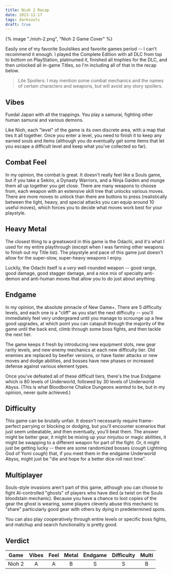 ```yaml
---
title: Nioh 2 Recap
date: 2023-12-17
tags: darksouls
draft: true
---
```


{% image "./nioh-2.png", "Nioh 2 Game Cover" %}

Easily one of my favorite Soulslikes and favorite games period -- I can't recommend it enough. I played the Complete Edition with all DLC from top to bottom on PlayStation, platinumed it, finished all trophies for the DLC, and then unlocked all in-game Titles, so I'm including all of that in the recap below.

> Lite Spoilers: I may mention some combat mechanics and the names of certain characters and weapons, but will avoid any story spoilers.

## Vibes

Fuedal Japan with all the trappings. You play a samurai, fighting other human samurai and various demons.

Like Nioh, each "level" of the game is its own discrete area, with a map that ties it all together. Once you enter a level, you need to finish it to keep any earned souls and items (although you do eventually get some items that let you escape a difficult level and keep what you've collected so far).

## Combat Feel

In my opinion, the combat is great. It doesn't really feel like a Souls game, but if you take a Sekiro, a Dynasty Warriors, and a Ninja Gaiden and munge them all up together you get close. There are many weapons to choose from, each weapon with an extensive skill tree that unlocks various moves. There are more moves to unlock than there are buttons to press (realistically between the light, heavy, and special attacks you can equip around 10 useful moves), which forces you to decide what moves work best for your playstyle.

## Heavy Metal

The closest thing to a greatsword in this game is the Odachi, and it's what I used for my entire playthrough (except when I was farming other weapons to finish out my Title list). The playstyle and pace of this game just doesn't allow for the super-slow, super-heavy weapons I enjoy.

Luckily, the Odachi itself is a _very_ well-rounded weapon -- good range, good damage, good stagger damage, and a nice mix of specialty anti-demon and anti-human moves that allow you to do just about anything.

## Endgame

In my opinion, the absolute pinnacle of New Game+. There are 5 difficulty levels, and each one is a "cliff" as you start the next difficulty -- you'll immediately feel very undergeared until you manage to scrounge up a few good upgrades, at which point you can catapult through the majority of the game until the back end, climb through some boss fights, and then tackle the next tier.

The game keeps it fresh by introducing new equipment slots, new gear rarity levels, and new enemy mechanics at each new difficulty tier. Old enemies are replaced by beefier versions, or have faster attacks or new moves and dodge abilities, and bosses have new phases or increased defense against various element types.

Once you've defeated all of these difficult tiers, there's the true Endgame which is 80 levels of Underworld, followed by 30 levels of Underworld Abyss. (This is what Bloodborne Chalice Dungeons _wanted_ to be, but in my opinion, never quite achieved.)

## Difficulty

This game can be brutally unfair. It doesn't necessarily require frame-perfect parrying or blocking or dodging, but you'll encounter scenarios that just seem unbeatable, and then eventually, you'll beat them. The answer might be better gear, it might be mixing up your ninjutsu or magic abilities, it might be swapping to a different weapon for part of the fight. Or, it might just be getting lucky -- there are some randomized bosses (_cough_ Lightning God of Yomi _cough_) that, if you meet them in the endgame Underworld Abyss, might just be "die and hope for a better dice roll next time".

## Multiplayer

Souls-style invasions aren't part of this game, although you can choose to fight AI-controlled "ghosts" of players who have died (a twist on the Souls bloodstain mechanic). Because you have a chance to loot copies of the gear the ghost is wearing, some players cleverly abuse this mechanic to "share" particularly good gear with others by dying in predetermined spots.

You can also play cooperatively through entire levels or specific boss fights, and matchup and search functionality is pretty good.

## Verdict

Game | Vibes | Feel | Metal | Endgame | Difficulty | Multi
---  | ---  | ---   | ---   | ---     | ---        | ---
Nioh 2 | <center>A</center> | <center>A</center> | <center>B</center> | <center>S</center> | <center>S</center> | <center>B</center>

